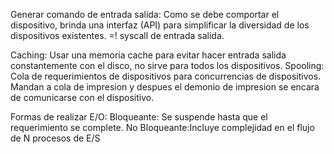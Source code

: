 Generar comando de entrada salida: Como se debe comportar el dispositivo, brinda una interfaz (API) para simplificar la diversidad de los dispositivos existentes. =! syscall de entrada salida.

Caching: Usar una memoria cache para evitar hacer entrada salida constantemente con el disco, no sirve para todos los dispositivos. 
Spooling: Cola de requerimientos de dispositivos para concurrencias de dispositivos. Mandan a cola de impresion y despues el demonio de impresion se encara de comunicarse con el dispositivo.

Formas de realizar E/O: 
	Bloqueante: Se suspende hasta que el requerimiento se complete. 
	No Bloqueante:Incluye complejidad en el flujo de N procesos de E/S 
